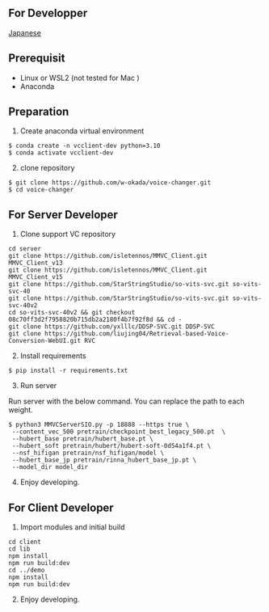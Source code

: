 ## For Developper

[Japanese](/README_dev_ja.md)

## Prerequisit

- Linux or WSL2 (not tested for Mac )
- Anaconda

## Preparation

1. Create anaconda virtual environment

```
$ conda create -n vcclient-dev python=3.10
$ conda activate vcclient-dev
```

2. clone repository

```
$ git clone https://github.com/w-okada/voice-changer.git
$ cd voice-changer
```

## For Server Developer

1. Clone support VC repository

```
cd server
git clone https://github.com/isletennos/MMVC_Client.git MMVC_Client_v13
git clone https://github.com/isletennos/MMVC_Client.git MMVC_Client_v15
git clone https://github.com/StarStringStudio/so-vits-svc.git so-vits-svc-40
git clone https://github.com/StarStringStudio/so-vits-svc.git so-vits-svc-40v2
cd so-vits-svc-40v2 && git checkout 08c70ff3d2f7958820b715db2a2180f4b7f92f8d && cd -
git clone https://github.com/yxlllc/DDSP-SVC.git DDSP-SVC
git clone https://github.com/liujing04/Retrieval-based-Voice-Conversion-WebUI.git RVC
```

2. Install requirements

```
$ pip install -r requirements.txt
```

3. Run server

Run server with the below command. You can replace the path to each weight.

```
$ python3 MMVCServerSIO.py -p 18888 --https true \
 --content_vec_500 pretrain/checkpoint_best_legacy_500.pt  \
 --hubert_base pretrain/hubert_base.pt \
 --hubert_soft pretrain/hubert/hubert-soft-0d54a1f4.pt \
 --nsf_hifigan pretrain/nsf_hifigan/model \
 --hubert_base_jp pretrain/rinna_hubert_base_jp.pt \
 --model_dir model_dir
```

4. Enjoy developing.

## For Client Developer

1. Import modules and initial build

```
cd client
cd lib
npm install
npm run build:dev
cd ../demo
npm install
npm run build:dev
```

2. Enjoy developing.
